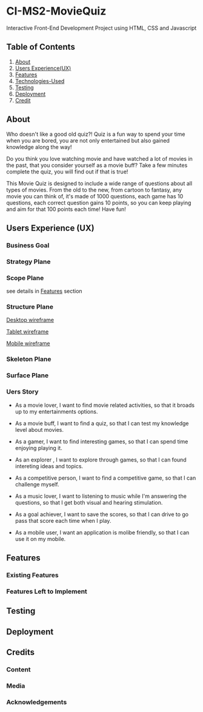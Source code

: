 # CI-MS2-MovieQuiz

Interactive Front-End Development Project using HTML, CSS and Javascript

## Table of Contents

1. [About](#About)
2. [Users Experience(UX)](<#Users-Experience(UX)>)
3. [Features](#Features)
4. [Technologies-Used](#Technologies-Used)
5. [Testing](#Testing)
6. [Deployment](#Deployment)
7. [Credit](#Credit)

## About

Who doesn't like a good old quiz?! Quiz is a fun way to spend your time when you are bored, you are not only entertained but also gained knowledge along the way!

Do you think you love watching movie and have watched a lot of movies in the past, that you consider yourself as a movie buff? Take a few minutes complete the quiz, you will find out if that is true!

This Movie Quiz is designed to include a wide range of questions about all types of movies. From the old to the new, from cartoon to fantasy, any movie you can think of, it's made of 1000 questions, each game has 10 questions, each correct question gains 10 points, so you can keep playing and aim for that 100 points each time! Have fun!

## Users Experience (UX)

### **Business Goal**

### Strategy Plane

### Scope Plane

see details in [Features](#Features) section

### Structure Plane

[Desktop wireframe](assets/images/MS2-MovieQuiz-desktop.pdf)

[Tablet wireframe](assets/images/MS2-MovieQuiz-Tablet.pdf)

[Mobile wireframe](assets/images/MS2-MovieQuiz-Mobile.pdf)

### Skeleton Plane

### Surface Plane

### **Uers Story**

- As a movie lover, I want to find movie related activities, so that it broads up to my entertainments options.

- As a movie buff, I want to find a quiz, so that I can test my knowledge level about movies.

- As a gamer, I want to find interesting games, so that I can spend time enjoying playing it.

- As an explorer , I want to explore through games, so that I can found intereting ideas and topics.

- As a competitive person, I want to find a competitive game, so that I can challenge myself.

- As a music lover, I want to listening to music while I'm answering the questions, so that I get both visual and hearing stimulation.

- As a goal achiever, I want to save the scores, so that I can drive to go pass that score each time when I play.

- As a mobile user, I want an application is molibe friendly, so that I can use it on my mobile.

## Features

### Existing Features

### Features Left to Implement

## Testing

## Deployment

## Credits

### Content

### Media

### Acknowledgements
